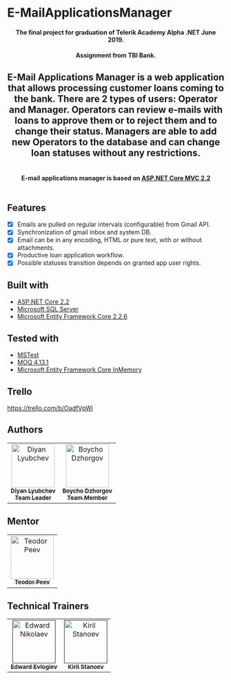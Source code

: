 # E-MailApplicationsManager
<h4 align="center">
  The final project for graduation of Telerik Academy Alpha .NET June 2019. 
 </h4> 
 <h4 align="center">
 Assignment from TBI Bank.
  </h4> 
<table>
<h2 align="center">E-Mail Applications Manager is a web application that allows processing customer loans coming to the bank. There are 2 types of users: Operator and Manager. 
Operators can review e-mails with loans to approve them or to reject them and to change their status. 
Managers are able to add new Operators to the database and can change loan statuses without any restrictions.
</h2>
</table>

<table>
<tr>
<h4 align="center">E-mail applications manager is based on <a href="https://dotnet.microsoft.com/apps/aspnet" target="_blank">ASP.NET Core MVC 2.2</a></h4>
</tr>
</table>

## Features
- [x] Emails are pulled on regular intervals (configurable) from Gmail API.
- [x] Synchronization of gmail inbox and system DB.
- [x] Email can be in any encoding, HTML or pure text, with or without attachments.
- [x] Productive loan application workflow.
- [x] Possible statuses transition depends on granted app user rights.

## Built with
- [ASP.NET Core 2.2](https://dotnet.microsoft.com/apps/aspnet)
- [Microsoft SQL Server](https://www.microsoft.com/en-us/sql-server/sql-server-downloads)
- [Microsoft Entity Framework Core 2.2.6](https://www.nuget.org/packages/Microsoft.EntityFrameworkCore/2.2.6)

## Tested with
- [MSTest](https://dotnet.microsoft.com/apps/aspnet)
- [MOQ 4.13.1](https://www.nuget.org/packages/moq/)
- [Microsoft Entity Framework Core InMemory](https://www.nuget.org/packages/Microsoft.EntityFrameworkCore.InMemory)

## Trello
https://trello.com/b/OadfVpWi

## Authors

<table>
  <tr>
    <td align="center">
     <a href="https://github.com/DiyanLyubchev">
      <img src="https://avatars0.githubusercontent.com/u/48485484?s=460&v=4" width="100px;" alt="Diyan Lyubchev"/>
      <br />
      <sub><b>Diyan Lyubchev</b></sub>
       <br />
      <sub><b>Team Leader</b></sub>
     </a>
     <br />
 </td>
     
<td align="center">
     <a href="https://github.com/BoychoDzhorgov">
      <img src="https://avatars1.githubusercontent.com/u/57137316?s=460&v=4" width="100px;" alt="Boycho Dzhorgov"/>
      <br />
      <sub><b>Boycho Dzhorgov</b></sub>
       <br />
      <sub><b>Team Member</b></sub>
     </a>
     <br />
</td>
  </tr>
</table>

## Mentor

<table>
  <tr>
<td align="center">
     <a href="https://github.com/smokoloko">
      <img src="https://avatars0.githubusercontent.com/u/19167595?s=460&v=4" width="100px;" alt="Teodor Peev"/>
      <br />
      <sub><b>Teodor Peev</b></sub>
     </a>
</td>
  </tr>
</table>

## Technical Trainers

<table>
  <tr>
<td align="center">
     <a href="">
      <img src="https://user-images.githubusercontent.com/44443424/67822233-5e0fae80-fac8-11e9-8b6d-20aaba4ed50b.png" width="100px;" alt="Edward Nikolaev"/>
      <br />
      <sub><b>Edward Evlogiev</b></sub>
     </a>
</td>

<td align="center">
     <a href="">
      <img src="https://user-images.githubusercontent.com/44443424/67822233-5e0fae80-fac8-11e9-8b6d-20aaba4ed50b.png" width="100px;" alt="Kiril Stanoev"/>
      <br />
      <sub><b>Kiril Stanoev</b></sub>
     </a>
</td>    
  </tr>
</table>
